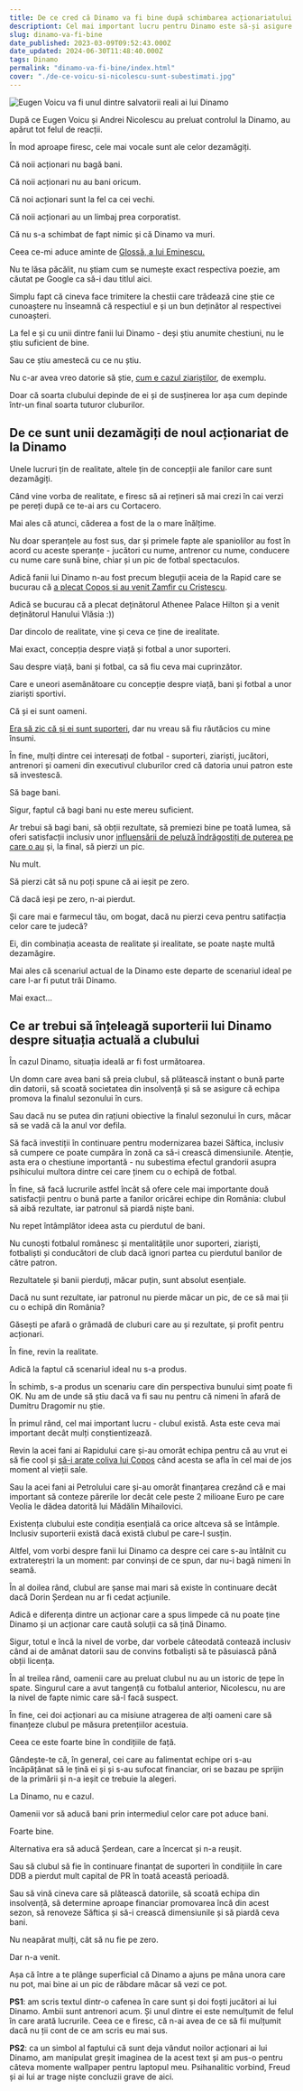 ```yaml
---
title: De ce cred că Dinamo va fi bine după schimbarea acționariatului
descriptiont: Cel mai important lucru pentru Dinamo este să-și asigure existența. Să nu dispară. Fără această condiție, totul este inutil. Inclusiv statutul de suporter al lui Dinamo
slug: dinamo-va-fi-bine
date_published: 2023-03-09T09:52:43.000Z
date_updated: 2024-06-30T11:48:40.000Z
tags: Dinamo
permalink: "dinamo-va-fi-bine/index.html"
cover: "./de-ce-voicu-si-nicolescu-sunt-subestimati.jpg"
---
```


![Eugen Voicu va fi unul dintre salvatorii reali ai lui Dinamo](./de-ce-voicu-si-nicolescu-sunt-subestimati.jpg)

După ce Eugen Voicu și Andrei Nicolescu au preluat controlul la Dinamo, au apărut tot felul de reacții.

În mod aproape firesc, cele mai vocale sunt ale celor dezamăgiți.

Că noii acționari nu bagă bani.

Că noii acționari nu au bani oricum.

Că noi acționari sunt la fel ca cei vechi.

Că noii acționari au un limbaj prea corporatist.

Că nu s-a schimbat de fapt nimic și că Dinamo va muri.

Ceea ce-mi aduce aminte de [Glossă, a lui Eminescu.](https://ro.wikisource.org/wiki/Glossă)

Nu te lăsa păcălit, nu știam cum se numește exact respectiva poezie, am căutat pe Google ca să-i dau titlul aici.

Simplu fapt că cineva face trimitere la chestii care trădează cine știe ce cunoaștere nu înseamnă că respectiul e și un bun deținător al respectivei cunoașteri.

La fel e și cu unii dintre fanii lui Dinamo - deși știu anumite chestiuni, nu le știu suficient de bine.

Sau ce știu amestecă cu ce nu știu.

Nu c-ar avea vreo datorie să știe, [cum e cazul ziariștilor](https://www.cameravar.ro/de-ce-tipa-vali-moraru-invitati/), de exemplu.

Doar că soarta clubului depinde de ei și de susținerea lor așa cum depinde într-un final soarta tuturor cluburilor.

## De ce sunt unii dezamăgiți de noul acționariat de la Dinamo

Unele lucruri țin de realitate, altele țin de concepții ale fanilor care sunt dezamăgiți.

Când vine vorba de realitate, e firesc să ai rețineri să mai crezi în cai verzi pe pereți după ce te-ai ars cu Cortacero.

Mai ales că atunci, căderea a fost de la o mare înălțime.

Nu doar speranțele au fost sus, dar și primele fapte ale spaniolilor au fost în acord cu aceste speranțe - jucători cu nume, antrenor cu nume, conducere cu nume care sună bine, chiar și un pic de fotbal spectaculos.

Adică fanii lui Dinamo n-au fost precum bleguții aceia de la Rapid care se bucurau că [a plecat Copos și au venit Zamfir cu Cristescu](https://www.digisport.ro/fotbal/liga-1/s-au-semnat-actele-sefi-noi-la-rapid-dupa-20-de-ani-zamfir-si-cristescu-au-preluat-clubul-60610).

Adică se bucurau că a plecat deținătorul Athenee Palace Hilton și a venit deținătorul Hanului Vlăsia :))

Dar dincolo de realitate, vine și ceva ce ține de irealitate.

Mai exact, concepția despre viață și fotbal a unor suporteri.

Sau despre viață, bani și fotbal, ca să fiu ceva mai cuprinzător.

Care e uneori asemănătoare cu concepție despre viață, bani și fotbal a unor ziariști sportivi.

Că și ei sunt oameni.

[Era să zic că și ei sunt suporteri](https://www.cameravar.ro/relatii-ziaristi-oameni-din-fotbal/), dar nu vreau să fiu răutăcios cu mine însumi.

În fine, mulți dintre cei interesați de fotbal - suporteri, ziariști, jucători, antrenori și oameni din executivul cluburilor cred că datoria unui patron este să investescă.

Să bage bani.

Sigur, faptul că bagi bani nu este mereu suficient.

Ar trebui să bagi bani, să obții rezultate, să premiezi bine pe toată lumea, să oferi satisfacții inclusiv unor [influensării de peluză îndrăgostiți de puterea pe care o au](https://www.cameravar.ro/fani-nocivi-petrolul/) și, la final, să pierzi un pic.

Nu mult.

Să pierzi cât să nu poți spune că ai ieșit pe zero.

Că dacă ieși pe zero, n-ai pierdut.

Și care mai e farmecul tău, om bogat, dacă nu pierzi ceva pentru satifacția celor care te judecă?

Ei, din combinația aceasta de realitate și irealitate, se poate naște multă dezamăgire.

Mai ales că scenariul actual de la Dinamo este departe de scenariul ideal pe care l-ar fi putut trăi Dinamo.

Mai exact...

## Ce ar trebui să înțeleagă suporterii lui Dinamo despre situația actuală a clubului

În cazul Dinamo, situația ideală ar fi fost următoarea.

Un domn care avea bani să preia clubul, să plătească instant o bună parte din datorii, să scoată societatea din insolvență și să se asigure că echipa promova la finalul sezonului în curs.

Sau dacă nu se putea din rațiuni obiective la finalul sezonului în curs, măcar să se vadă că la anul vor defila.

Să facă investiții în continuare pentru modernizarea bazei Săftica, inclusiv să cumpere ce poate cumpăra în zonă ca să-i crească dimensiunile. Atenție, asta era o chestiune importantă - nu subestima efectul grandorii asupra psihicului multora dintre cei care ținem cu o echipă de fotbal.

În fine, să facă lucrurile astfel încât să ofere cele mai importante două satisfacții pentru o bună parte a fanilor oricărei echipe din România: clubul să aibă rezultate, iar patronul să piardă niște bani.

Nu repet întâmplător ideea asta cu pierdutul de bani.

Nu cunoști fotbalul românesc și mentalitățile unor suporteri, ziariști, fotbaliști și conducători de club dacă ignori partea cu pierdutul banilor de către patron.

Rezultatele și banii pierduți, măcar puțin, sunt absolut esențiale.

Dacă nu sunt rezultate, iar patronul nu pierde măcar un pic, de ce să mai ții cu o echipă din România?

Găsești pe afară o grămadă de cluburi care au și rezultate, și profit pentru acționari.

În fine, revin la realitate.

Adică la faptul că scenariul ideal nu s-a produs.

În schimb, s-a produs un scenariu care din perspectiva bunului simț poate fi OK. Nu am de unde să știu dacă va fi sau nu pentru că nimeni în afară de Dumitru Dragomir nu știe.

În primul rând, cel mai important lucru - clubul există. Asta este ceva mai important decât mulți conștientizează.

Revin la acei fani ai Rapidului care și-au omorât echipa pentru că au vrut ei să fie cool și [să-i arate coliva lui Copos](https://www.digisport.ro/fotbal/liga-1/video-surpriza-la-iccj-fanii-au-venit-cu-coliva-si-au-cerut-inchisoare-pentru-copos-53258) când acesta se afla în cel mai de jos moment al vieții sale.

Sau la acei fani ai Petrolului care și-au omorât finanțarea crezând că e mai important să conteze părerile lor decât cele peste 2 milioane Euro pe care Veolia le dădea datorită lui Mădălin Mihailovici.

Existența clubului este condiția esențială ca orice altceva să se întâmple. Inclusiv suporterii există dacă există clubul pe care-l susțin.

Altfel, vom vorbi despre fanii lui Dinamo ca despre cei care s-au întâlnit cu extratereștri la un moment: par convinși de ce spun, dar nu-i bagă nimeni în seamă.

În al doilea rând, clubul are șanse mai mari să existe în continuare decât dacă Dorin Șerdean nu ar fi cedat acțiunile.

Adică e diferența dintre un acționar care a spus limpede că nu poate ține Dinamo și un acționar care caută soluții ca să țină Dinamo.

Sigur, totul e încă la nivel de vorbe, dar vorbele câteodată contează inclusiv când ai de amânat datorii sau de convins fotbaliști să te păsuiască până obții licența.

În al treilea rând, oamenii care au preluat clubul nu au un istoric de țepe în spate. Singurul care a avut tangență cu fotbalul anterior, Nicolescu, nu are la nivel de fapte nimic care să-l facă suspect.

În fine, cei doi acționari au ca misiune atragerea de alți oameni care să finanțeze clubul pe măsura pretențiilor acestuia.

Ceea ce este foarte bine în condițiile de față.

Gândește-te că, în general, cei care au falimentat echipe ori s-au încăpățânat să le țină ei și și s-au sufocat financiar, ori se bazau pe sprijin de la primării și n-a ieșit ce trebuie la alegeri.

La Dinamo, nu e cazul.

Oamenii vor să aducă bani prin intermediul celor care pot aduce bani.

Foarte bine.

Alternativa era să aducă Șerdean, care a încercat și n-a reușit.

Sau să clubul să fie în continuare finanțat de suporteri în condițiile în care DDB a pierdut mult capital de PR în toată această perioadă.

Sau să vină cineva care să plătească datoriile, să scoată echipa din insolvență, să determine aproape financiar promovarea încă din acest sezon, să renoveze Săftica și să-i crească dimensiunile și să piardă ceva bani.

Nu neapărat mulți, cât să nu fie pe zero.

Dar n-a venit.

Așa că între a te plânge superficial că Dinamo a ajuns pe mâna unora care nu pot, mai bine ai un pic de răbdare măcar să vezi ce pot.

**PS1**: am scris textul dintr-o cafenea în care sunt și doi foști jucători ai lui Dinamo. Ambii sunt antrenori acum. Și unul dintre ei este nemulțumit de felul în care arată lucrurile. Ceea ce e firesc, că n-ai avea de ce să fii mulțumit dacă nu ții cont de ce am scris eu mai sus.

**PS2**: ca un simbol al faptului că sunt deja vândut noilor acționari ai lui Dinamo, am manipulat greșit imaginea de la acest text și am pus-o pentru câteva momente wallpaper pentru laptopul meu. Psihanalitic vorbind, Freud și ai lui ar trage niște concluzii grave de aici.

